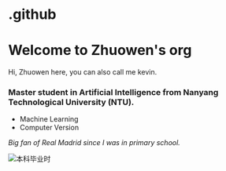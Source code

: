 # .github
# Welcome to Zhuowen's org

Hi, Zhuowen here, you can also call me kevin.

### Master student in Artificial Intelligence from Nanyang Technological University (NTU).

- Machine Learning
- Computer Version

*Big fan of Real Madrid since I was in primary school.*

![本科毕业时](https://user-images.githubusercontent.com/102502977/200592521-2a8c12ee-bef0-49cc-9199-cc908890fa53.jpeg)
